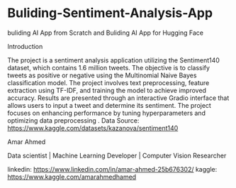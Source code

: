 # Buliding-Sentiment-Analysis-App
buliding AI App from Scratch and Buliding AI App for Hugging Face

Introduction

The project is a sentiment analysis application utilizing the Sentiment140 dataset, which contains 1.6 million tweets. The objective is to classify tweets as positive or negative using the Multinomial Naive Bayes classification model. The project involves text preprocessing, feature extraction using TF-IDF, and training the model to achieve improved accuracy. Results are presented through an interactive Gradio interface that allows users to input a tweet and determine its sentiment. The project focuses on enhancing performance by tuning hyperparameters and optimizing data preprocessing . Data Source: https://www.kaggle.com/datasets/kazanova/sentiment140

Amar Ahmed

Data scientist | Machine Learning Developer | Computer Vision Researcher

linkedin: https://www.linkedin.com/in/amar-ahmed-25b676302/
kaggle: https://www.kaggle.com/amarahmedhamed


